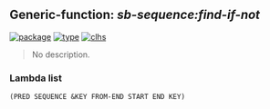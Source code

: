 ## Generic-function: ***sb-sequence:find-if-not***
[![package](https://img.shields.io/badge/Package-SB--SEQUENCE-5f9ea0.svg?style=social&colorA=999999)](../) [![type](https://img.shields.io/badge/Type-Generic--Function-5f9ea0.svg?style=social&colorA=999999)](../#generic-function) [![clhs](https://img.shields.io/badge/CLHS-FIND--IF--NOT-5f9ea0.svg?style=social&colorA=999999)](http://www.lispworks.com/documentation/HyperSpec/Body/f_find_.htm) 

> No description.

### Lambda list
```
(PRED SEQUENCE &KEY FROM-END START END KEY)
```
